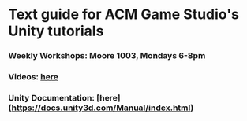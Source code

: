 # Text guide for ACM Game Studio's Unity tutorials
### Weekly Workshops: Moore 1003, Mondays 6-8pm 
### Videos: [here](https://www.youtube.com/channel/UCbEWAIoV3eUGUZquq-yDVYQ)
### Unity Documentation: [here] (https://docs.unity3d.com/Manual/index.html)
